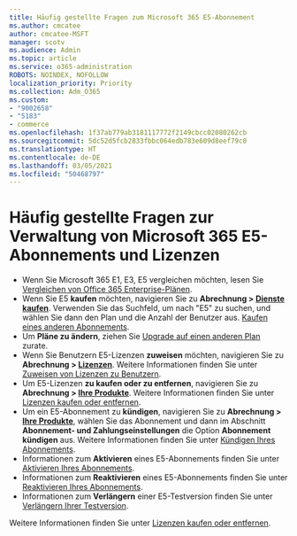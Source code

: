 ```yaml
---
title: Häufig gestellte Fragen zum Microsoft 365 E5-Abonnement
ms.author: cmcatee
author: cmcatee-MSFT
manager: scotv
ms.audience: Admin
ms.topic: article
ms.service: o365-administration
ROBOTS: NOINDEX, NOFOLLOW
localization_priority: Priority
ms.collection: Adm_O365
ms.custom:
- "9002658"
- "5183"
- commerce
ms.openlocfilehash: 1f37ab779ab3181117772f2149cbcc02080262cb
ms.sourcegitcommit: 5dc52d5fcb2833fbbc064edb783e609d8eef79c0
ms.translationtype: HT
ms.contentlocale: de-DE
ms.lasthandoff: 03/05/2021
ms.locfileid: "50468797"
---
```

# <a name="microsoft-365-e5-subscription-and-license-management-faq"></a>Häufig gestellte Fragen zur Verwaltung von Microsoft 365 E5-Abonnements und Lizenzen

- Wenn Sie Microsoft 365 E1, E3, E5 vergleichen möchten, lesen Sie [Vergleichen von Office 365 Enterprise-Plänen](https://www.microsoft.com/microsoft-365/business/compare-more-office-365-for-business-plans).
- Wenn Sie E5 **kaufen** möchten, navigieren Sie zu **Abrechnung > [Dienste kaufen](https://go.microsoft.com/fwlink/p/?linkid=868433)**. Verwenden Sie das Suchfeld, um nach "E5" zu suchen, und wählen Sie dann den Plan und die Anzahl der Benutzer aus. [Kaufen eines anderen Abonnements](https://docs.microsoft.com/microsoft-365/commerce/try-or-buy-microsoft-365#buy-a-different-subscription).
- Um **Pläne zu ändern**, ziehen Sie [Upgrade auf einen anderen Plan](https://docs.microsoft.com/microsoft-365/commerce/subscriptions/upgrade-to-different-plan) zurate.
- Wenn Sie Benutzern E5-Lizenzen **zuweisen** möchten, navigieren Sie zu **Abrechnung > [Lizenzen](https://go.microsoft.com/fwlink/p/?linkid=842264)**. Weitere Informationen finden Sie unter [Zuweisen von Lizenzen zu Benutzern](https://docs.microsoft.com/microsoft-365/admin/manage/assign-licenses-to-users).
- Um E5-Lizenzen **zu kaufen oder zu entfernen**, navigieren Sie zu **Abrechnung > [Ihre Produkte](https://go.microsoft.com/fwlink/p/?linkid=842054)**. Weitere Informationen finden Sie unter [Lizenzen kaufen oder entfernen](https://docs.microsoft.com/microsoft-365/commerce/licenses/buy-licenses).
- Um ein E5-Abonnement zu **kündigen**, navigieren Sie zu **Abrechnung > [Ihre Produkte](https://go.microsoft.com/fwlink/p/?linkid=842054)**, wählen Sie das Abonnement und dann im Abschnitt **Abonnement- und Zahlungseinstellungen** die Option **Abonnement kündigen** aus. Weitere Informationen finden Sie unter [Kündigen Ihres Abonnements](https://docs.microsoft.com/microsoft-365/commerce/subscriptions/cancel-your-subscription).
- Informationen zum **Aktivieren** eines E5-Abonnements finden Sie unter [Aktivieren Ihres Abonnements](https://docs.microsoft.com/alchemyinsights/activate-your-office-365-subscription).
- Informationen zum **Reaktivieren** eines E5-Abonnements finden Sie unter [Reaktivieren Ihres Abonnements](https://docs.microsoft.com/alchemyinsights/reactivate-your-subscription).
- Informationen zum **Verlängern** einer E5-Testversion finden Sie unter [Verlängern Ihrer Testversion](https://docs.microsoft.com/microsoft-365/commerce/extend-your-trial).

Weitere Informationen finden Sie unter [Lizenzen kaufen oder entfernen](https://docs.microsoft.com/microsoft-365/commerce/licenses/buy-licenses).